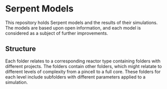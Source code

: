 # Serpent Models

This repository holds Serpent models and the results of their simulations. The models are based upon open information, and each model is considered as a subject of further improvements.

## Structure

Each folder relates to a corresponding reactor type containing folders with different projects. The folders contain other folders, which might relatate to different levels of complexity from a pincell to a full core. These folders for each level include subfolders with different parameters applied to a simulation.
